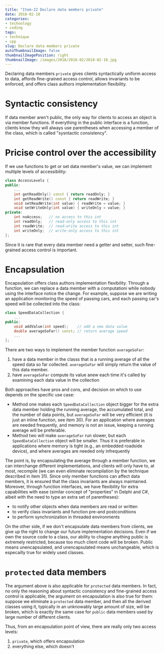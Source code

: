 ```yaml
---
title: "Item-22 Declare data members private"
date: 2018-02-10
categories:
- technology
- coding
tags:
- technique
- cpp
slug: Declare data members private
autoThumbnailImage: false
thumbnailImagePosition: right
thumbnailImage: /images/2018/2018-02/2018-02-10.jpg
---
```


Declaring data members `private` gives clients syntactically uniform access to data, affords fine-grained access control, allows invariants to be enforced, and offers class authors implementation flexibility.
<!--more-->
<!-- toc -->

# Syntactic consistency

If data member aren't public, the only way for clients to access an object is via member functions. If everything in the public interface is a function, clients know they will always use parentheses when accessing a member of the class, which is called "sysntactic consistency".

# Pricise control over the accessibility

If we use functions to get or set data member's value, we can implement multiple levels of accessibility:

```cpp
class AccessLevels {
public:
    ...
    int getReadOnly() const { return readOnly; }
    int getReadWrite() const { return readWrite; }
    void setReadWrite(int value) { readWrite = value; }
    void setWriteOnly(int value) { writeOnly = value; }
private:
    int noAccess;   // no access to this int
    int readOnly;   // read-only access to this int
    int readWrite;  // read-write access to this int
    int writeOnly;  // write-only access to this int
};
```

Since it is rare that every data member need a getter and setter, such fine-grained access control is important.

# Encapsulation

Encapsulation offers class authors implementation flexibility. Through a function, we can replace a data member with a computationi while nobody using the interface notice the change. For example, suppose we are writing an application monitoring the speed of passing cars, and each passing car's speed will be collected into the class:

```cpp
class SpeedDataCollection {
    ...
public:
    void addValue(int speed);    // add a new data value
    double averageSoFar() const; // return average speed
    ...
};
```

There are two ways to implement the member function `averageSoFar`:

1. have a data member in the classs that is a running average of all the speed data so far collected. `averageSoFar` will simply return the value of this data member.
2. have `averageSoFar` compute its value anew each time it's called by examining each data value in the collection

Both approaches have pros and cons, and decision on which to use depends on the specific use case:

* Method one makes each `SpeedDataCollection` object bigger for the extra data member holding the running average, the accumulated total, and the number of data points, but `averageSoFar` will be very efficient (it is just an inline function, see item 30). For an application where averages are needed frequently, and memory is not an issue, keeping a running average will be preferable.   
* Method two will make `averageSoFar` run slower, but each `SpeedDataCollection` object will be smaller. Thus it is preferable in applications where memory is tight (e.g., an embedded roadside device), and where averages are needed only infrequently

The point is, by encapsulating the average through a member function, we can interchange different implementations, and clients will only have to, at most, recompile (we can even eliminate recompilation by the technique described in item 31). Since only member functions can affect data members, it is ensured that the class invariants are always maintained. Moreover, through function interfaces, we have flexibility for extra capabilities with ease (similar concept of "properties" in Delphi and C#, albeit with the need to type an extra set of parentheses): 

* to notify other objects when data members are read or written
* to verify class invariants and function pre-and postconditions
* to perform synchronization in threaded environments

On the other side, if we don't encapsulate data members from clients, we give up the right to change our future implementation decisions. Even if we own the source code to a class, our ability to chagne anything public is extremely restricted, because too much client code will be broken. Public means unencapsulated, and unencapsulated means unchangeable, which is especailly true for widely used classes.

# `protected` data members

The argument above is also applicable for `protected` data members. In fact, no only the reasoning about syntactic consistency and fine-grained access control is applicable, the argument on encapsulation is also true for them:  
suppose we eliminate a `protected` data member, and then all the derived classes using it, typically in an unknowably large amount of size, will be broken, which is exactly the same case for `public` data members used by large number of different clients.

Thus, from an encapsulation point of view, there are really only two access levels:

1. `private`, which offers encapsulation
2. everything else, which doesn't

